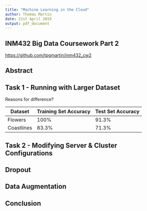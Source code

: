 ```yaml
---
title: "Machine Learning in the Cloud"
author: Thomas Martin
date: 21st April 2019
output: pdf_document
---
```


## INM432 Big Data Coursework Part 2

https://github.com/tpgmartin/inm432_cw2

## Abstract

## Task 1 - Running with Larger Dataset

Reasons for difference?

| Dataset    | Training Set Accuracy | Test Set Accuracy |
| ---------- | --------------------- | ----------------- |
| Flowers    | 100%                  | 91.3%             |
| Coastlines | 83.3%                 | 71.3%             |

## Task 2 - Modifying Server & Cluster Configurations

## Dropout

## Data Augmentation

## Conclusion

